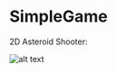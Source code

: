 # SimpleGame
2D Asteroid Shooter:

![alt text](https://github.com/krystianjagoda/SimpleGame/Resources/Screenshot_1.png)
